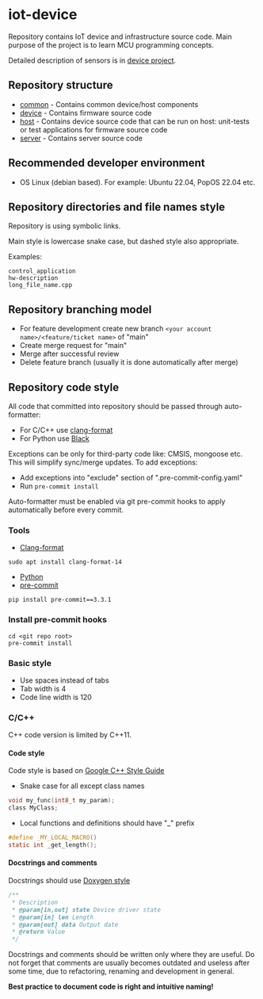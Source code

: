 # iot-device

Repository contains IoT device and infrastructure source code. Main purpose of the project is to learn MCU 
programming concepts. 

Detailed description of sensors is in [device project](device/README.md).


## Repository structure

* [common](conmmon) - Contains common device/host components
* [device](device) - Contains firmware source code
* [host](host) - Contains device source code that can be run on host: unit-tests or test applications for firmware source code
* [server](hardware) - Contains server source code


## Recommended developer environment

* OS Linux (debian based). For example: Ubuntu 22.04, PopOS 22.04 etc.

## Repository directories and file names style

Repository is using symbolic links.

Main style is lowercase snake case, but dashed style also appropriate.

Examples:
```shell
control_application
hw-description
long_file_name.cpp
```


## Repository branching model

* For feature development create new branch `<your account name>/<feature/ticket name>` of "main"
* Create merge request for "main"
* Merge after successful review
* Delete feature branch (usually it is done automatically after merge)


## Repository code style

All code that committed into repository should be passed through auto-formatter:
* For C/C++ use [clang-format](https://clang.llvm.org/docs/ClangFormat.html)
* For Python use [Black](https://github.com/psf/black)

Exceptions can be only for third-party code like: CMSIS, mongoose etc.
This will simplify sync/merge updates.
To add exceptions:
* Add exceptions into "exclude" section of ".pre-commit-config.yaml"
* Run `pre-commit install`

Auto-formatter must be enabled via git pre-commit hooks to apply automatically before every commit.


### Tools

* [Clang-format](https://clang.llvm.org/docs/ClangFormat.html)
```shell
sudo apt install clang-format-14
```
* [Python](https://www.python.org/downloads/)
* [pre-commit](https://pre-commit.com/)
```shell
pip install pre-commit==3.3.1
```

### Install pre-commit hooks

```shell
cd <git repo root>
pre-commit install
```

### Basic style

* Use spaces instead of tabs
* Tab width is 4
* Code line width is 120

### C/C++

C++ code version is limited by C++11.

#### Code style

Code style is based on [Google C++ Style Guide](https://google.github.io/styleguide/cppguide.html)

* Snake case for all except class names
```c
void my_func(int8_t my_param);
class MyClass;
```

* Local functions and definitions should have "_" prefix
```c
#define _MY_LOCAL_MACRO()
static int _get_length();
```

#### Docstrings and comments

Docstrings should use [Doxygen style](https://www.doxygen.nl/)
```c
/**
 * Description
 * @param[in,out] state Device driver state
 * @param[in] len Length
 * @param[out] data Output date 
 * @return Value
 */
```

Docstrings and comments should be written only where they are useful.
Do not forget that comments are usually becomes outdated and useless after some time,
due to refactoring, renaming and development in general.

**Best practice to document code is right and intuitive naming!**

